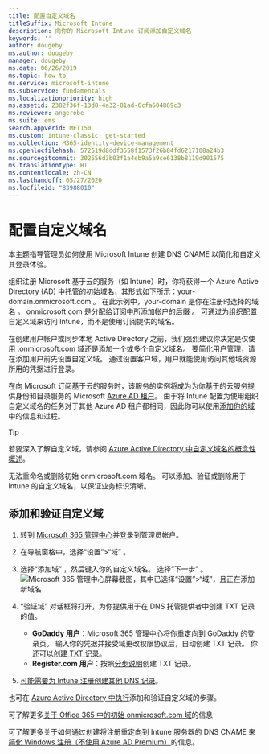 ```yaml
---
title: 配置自定义域名
titleSuffix: Microsoft Intune
description: 向你的 Microsoft Intune 订阅添加自定义域名
keywords: ''
author: dougeby
ms.author: dougeby
manager: dougeby
ms.date: 06/26/2019
ms.topic: how-to
ms.service: microsoft-intune
ms.subservice: fundamentals
ms.localizationpriority: high
ms.assetid: 2382f36f-13d8-4a32-81ad-6cfa604889c3
ms.reviewer: angerobe
ms.suite: ems
search.appverid: MET150
ms.custom: intune-classic; get-started
ms.collection: M365-identity-device-management
ms.openlocfilehash: 572519d8ddf3558f1573f26b84fd6217108a24b3
ms.sourcegitcommit: 302556d3b03f1a4eb9a5a9ce6138b8119d901575
ms.translationtype: HT
ms.contentlocale: zh-CN
ms.lasthandoff: 05/27/2020
ms.locfileid: "83988010"
---
```

# <a name="configure-a-custom-domain-name"></a>配置自定义域名

本主题指导管理员如何使用 Microsoft Intune 创建 DNS CNAME 以简化和自定义其登录体验。

组织注册 Microsoft 基于云的服务（如 Intune）时，你将获得一个 Azure Active Directory (AD) 中托管的初始域名，其形式如下所示：your-domain.onmicrosoft.com  。 在此示例中，your-domain 是你在注册时选择的域名  。 onmicrosoft.com 是分配给订阅中所添加帐户的后缀  。 可通过为组织配置自定义域来访问 Intune，而不是使用订阅提供的域名。

在创建用户帐户或同步本地 Active Directory 之前，我们强烈建议你决定是仅使用 .onmicrosoft.com 域还是添加一个或多个自定义域名。 要简化用户管理，请在添加用户前先设置自定义域。 通过设置客户域，用户就能使用访问其他域资源所用的凭据进行登录。

在向 Microsoft 订阅基于云的服务时，该服务的实例将成为为你基于的云服务提供身份和目录服务的 Microsoft [Azure AD 租户](https://technet.microsoft.com/library/jj573650.aspx#BKMK_WhatIsAnAzureADTenant)。 由于将 Intune 配置为使用组织自定义域名的任务对于其他 Azure AD 租户都相同，因此你可以使用[添加你的域](https://azure.microsoft.com/documentation/articles/active-directory-add-domain/)中的信息和过程。

> [!TIP]
> 若要深入了解自定义域，请参阅 [Azure Active Directory 中自定义域名的概念性概述](https://azure.microsoft.com/documentation/articles/active-directory-add-domain-concepts/)。

无法重命名或删除初始 onmicrosoft.com 域名。 可以添加、验证或删除用于 Intune 的自定义域名，以保证业务标识清晰。

## <a name="to-add-and-verify-your-custom-domain"></a>添加和验证自定义域

1. 转到 [Microsoft 365 管理中心](https://admin.microsoft.com/)并登录到管理员帐户。

2. 在导航窗格中，选择“设置”&gt;“域”   。

3. 选择“添加域”  ，然后键入你的自定义域名。 选择“下一步”  。
   ![Microsoft 365 管理中心屏幕截图，其中已选择“设置”>“域”，且正在添加新域名](./media/custom-domain-name-configure/domain-custom-add.png)
4. “验证域”  对话框将打开，为你提供用于在 DNS 托管提供者中创建 TXT 记录的值。
    - **GoDaddy 用户**：Microsoft 365 管理中心将你重定向到 GoDaddy 的登录页。 输入你的凭据并接受域更改权限协议后，自动创建 TXT 记录。 你还可以[创建 TXT 记录](https://support.office.com/article/Create-DNS-records-at-GoDaddy-for-Office-365-f40a9185-b6d5-4a80-bb31-aa3bb0cab48a)。
    - **Register.com 用户**：按照[分步说明](https://support.office.com/article/Create-DNS-records-at-Register-com-for-Office-365-55bd8c38-3316-48ae-a368-4959b2c1684e#BKMK_verify)创建 TXT 记录。
5. [可能需要为 Intune 注册创建其他 DNS 记录](../enrollment/windows-enroll.md#simplify-windows-enrollment-without-azure-ad-premium)。

也可在 [Azure Active Directory 中执行](https://azure.microsoft.com/documentation/articles/active-directory-add-domain/)添加和验证自定义域的步骤。

可了解更多[关于 Office 365 中的初始 onmicrosoft.com 域](https://support.office.com/article/About-your-initial-onmicrosoft-com-domain-in-Office-365-B9FC3018-8844-43F3-8DB1-1B3A8E9CFD5A)的信息

可了解更多关于如何通过创建将注册重定向到 Intune 服务器的 DNS CNAME 来[简化 Windows 注册（不使用 Azure AD Premium）](../enrollment/windows-enroll.md#simplify-windows-enrollment-without-azure-ad-premium)的信息。
